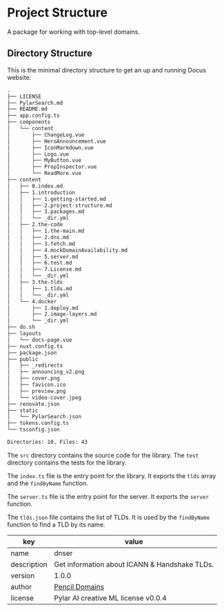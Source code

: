 # Project Structure

A package for working with top-level domains.

## Directory Structure

This is the minimal directory structure to get an up and running Docus website.

```md
.
├── LICENSE
├── PylarSearch.md
├── README.md
├── app.config.ts
├── components
│   └── content
│       ├── ChangeLog.vue
│       ├── HeroAnnouncement.vue
│       ├── IconMarkdown.vue
│       ├── Logo.vue
│       ├── MyButton.vue
│       ├── PropInspector.vue
│       └── ReadMore.vue
├── content
│   ├── 0.index.md
│   ├── 1.introduction
│   │   ├── 1.getting-started.md
│   │   ├── 2.project-structure.md
│   │   ├── 3.packages.md
│   │   └── _dir.yml
│   ├── 2.the-code
│   │   ├── 1.the-main.md
│   │   ├── 2.dns.md
│   │   ├── 3.fetch.md
│   │   ├── 4.mockDomainAvailability.md
│   │   ├── 5.server.md
│   │   ├── 6.test.md
│   │   ├── 7.License.md
│   │   └── _dir.yml
│   ├── 3.the-tlds
│   │   ├── 1.tlds.md
│   │   └── _dir.yml
│   └── 4.docker
│       ├── 1.deploy.md
│       ├── 2.image-layers.md
│       └── _dir.yml
├── do.sh
├── layouts
│   └── docs-page.vue
├── nuxt.config.ts
├── package.json
├── public
│   ├── _redirects
│   ├── announcing_v2.png
│   ├── cover.png
│   ├── favicon.ico
│   ├── preview.png
│   └── video-cover.jpeg
├── renovate.json
├── static
│   └── PylarSearch.json
├── tokens.config.ts
└── tsconfig.json

Directories: 10, Files: 43
```

The `src` directory contains the source code for the library. The `test` directory contains the tests for the library.

The `index.ts` file is the entry point for the library. It exports the `tlds` array and the `findByName` function.

The `server.ts` file is the entry point for the server. It exports the `server` function.

The `tlds.json` file contains the list of TLDs. It is used by the `findByName` function to find a TLD by its name.

key | value
---|---
name | dnser
description | Get information about ICANN & Handshake TLDs.
version | 1.0.0
author | [Pencil Domains](https://pencil.domains)
license | Pylar AI creative ML license v0.0.4
